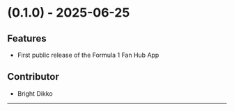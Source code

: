 
# (0.1.0) - 2025-06-25
## Features
- First public release of the Formula 1 Fan Hub App
## Contributor
- Bright Dikko

---